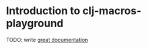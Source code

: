 # Introduction to clj-macros-playground

TODO: write [great documentation](http://jacobian.org/writing/what-to-write/)
